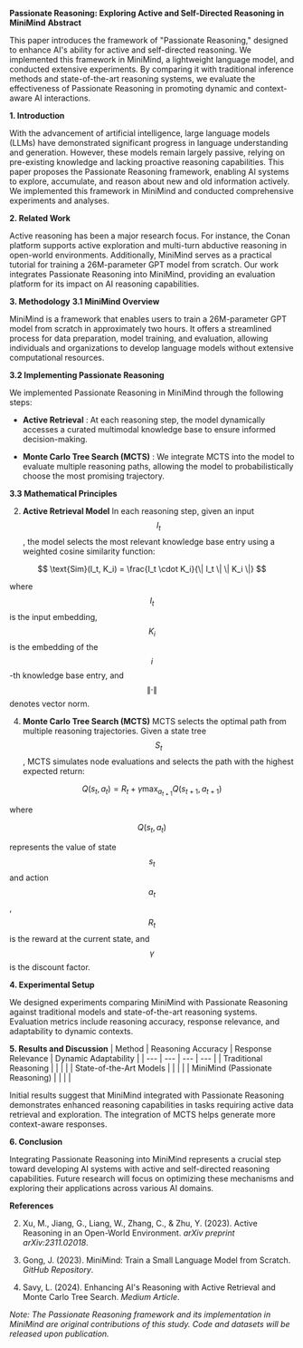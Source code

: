 

**Passionate Reasoning: Exploring Active and Self-Directed Reasoning in MiniMind** 
**Abstract** 

This paper introduces the framework of "Passionate Reasoning," designed to enhance AI's ability for active and self-directed reasoning. We implemented this framework in MiniMind, a lightweight language model, and conducted extensive experiments. By comparing it with traditional inference methods and state-of-the-art reasoning systems, we evaluate the effectiveness of Passionate Reasoning in promoting dynamic and context-aware AI interactions.

**1. Introduction** 

With the advancement of artificial intelligence, large language models (LLMs) have demonstrated significant progress in language understanding and generation. However, these models remain largely passive, relying on pre-existing knowledge and lacking proactive reasoning capabilities. This paper proposes the Passionate Reasoning framework, enabling AI systems to explore, accumulate, and reason about new and old information actively. We implemented this framework in MiniMind and conducted comprehensive experiments and analyses.

**2. Related Work** 

Active reasoning has been a major research focus. For instance, the Conan platform supports active exploration and multi-turn abductive reasoning in open-world environments. Additionally, MiniMind serves as a practical tutorial for training a 26M-parameter GPT model from scratch. Our work integrates Passionate Reasoning into MiniMind, providing an evaluation platform for its impact on AI reasoning capabilities.

**3. Methodology** 
**3.1 MiniMind Overview** 

MiniMind is a framework that enables users to train a 26M-parameter GPT model from scratch in approximately two hours. It offers a streamlined process for data preparation, model training, and evaluation, allowing individuals and organizations to develop language models without extensive computational resources.

**3.2 Implementing Passionate Reasoning** 

We implemented Passionate Reasoning in MiniMind through the following steps:

 
- **Active Retrieval** : At each reasoning step, the model dynamically accesses a curated multimodal knowledge base to ensure informed decision-making.
 
- **Monte Carlo Tree Search (MCTS)** : We integrate MCTS into the model to evaluate multiple reasoning paths, allowing the model to probabilistically choose the most promising trajectory.

**3.3 Mathematical Principles** 
 
2. **Active Retrieval Model** 
In each reasoning step, given an input $$I_t$$, the model selects the most relevant knowledge base entry using a weighted cosine similarity function:

$$
 \text{Sim}(I_t, K_i) = \frac{I_t \cdot K_i}{\| I_t \| \| K_i \|} 
$$

where $$I_t$$ is the input embedding, $$K_i$$ is the embedding of the $$i$$-th knowledge base entry, and $$\|\cdot\|$$ denotes vector norm.
 
4. **Monte Carlo Tree Search (MCTS)** 
MCTS selects the optimal path from multiple reasoning trajectories. Given a state tree $$S_t$$, MCTS simulates node evaluations and selects the path with the highest expected return:

$$
 Q(s_t, a_t) = R_t + \gamma \max_{a_{t+1}} Q(s_{t+1}, a_{t+1}) 
$$

where

$$Q(s_t, a_t)$$ 

represents the value of state $$s_t$$ and action $$a_t$$, $$R_t$$ is the reward at the current state, and $$\gamma$$ is the discount factor.

**4. Experimental Setup** 

We designed experiments comparing MiniMind with Passionate Reasoning against traditional models and state-of-the-art reasoning systems. Evaluation metrics include reasoning accuracy, response relevance, and adaptability to dynamic contexts.

**5. Results and Discussion** 
| Method | Reasoning Accuracy | Response Relevance | Dynamic Adaptability | 
| --- | --- | --- | --- | 
| Traditional Reasoning |  |  |  | 
| State-of-the-Art Models |  |  |  | 
| MiniMind (Passionate Reasoning) |  |  |  | 


Initial results suggest that MiniMind integrated with Passionate Reasoning demonstrates enhanced reasoning capabilities in tasks requiring active data retrieval and exploration. The integration of MCTS helps generate more context-aware responses.

**6. Conclusion** 

Integrating Passionate Reasoning into MiniMind represents a crucial step toward developing AI systems with active and self-directed reasoning capabilities. Future research will focus on optimizing these mechanisms and exploring their applications across various AI domains.

**References** 
 
2. Xu, M., Jiang, G., Liang, W., Zhang, C., & Zhu, Y. (2023). Active Reasoning in an Open-World Environment. *arXiv preprint arXiv:2311.02018*.
 
4. Gong, J. (2023). MiniMind: Train a Small Language Model from Scratch. *GitHub Repository*.
 
6. Savy, L. (2024). Enhancing AI's Reasoning with Active Retrieval and Monte Carlo Tree Search. *Medium Article*.

*Note: The Passionate Reasoning framework and its implementation in MiniMind are original contributions of this study. Code and datasets will be released upon publication.*


